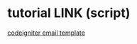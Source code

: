 # tutorial LINK (script) #
[codeigniter email template](http://webeasystep.com/blog/view_article/Dynamic_codeigniter_email_template_system_with_ckeditor)
